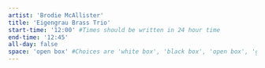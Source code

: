 ```yaml
---
artist: 'Brodie McAllister'
title: 'Eigengrau Brass Trio'
start-time: '12:00' #Times should be written in 24 hour time
end-time: '12:45'
all-day: false
space: 'open box' #Choices are 'white box', 'black box', 'open box', 'grounds'
---
```

<!-- Description -->

<!-- Bio -->
